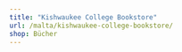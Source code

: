 ```yaml
---
title: "Kishwaukee College Bookstore"
url: /malta/kishwaukee-college-bookstore/
shop: Bücher
---
```

